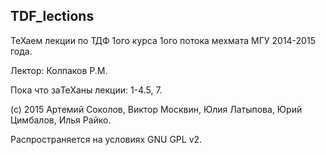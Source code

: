 ## TDF_lections

ТеХаем лекции по ТДФ 1ого курса 1ого потока мехмата МГУ 2014-2015 года.

Лектор: Колпаков Р.М.

Пока что заTeXаны лекции: 1-4.5, 7.

(с) 2015 Артемий Соколов, Виктор Москвин, Юлия Латыпова, Юрий Цимбалов, Илья Райко. 

Распространяется на условиях GNU GPL v2.
